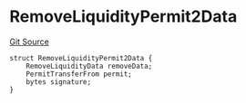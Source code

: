 # RemoveLiquidityPermit2Data
[Git Source](https://github.com/ArrakisFinance/arrakis-modular/blob/4485c572ded3a830c181fa38ceaac13efe8eb7f1/src/structs/SRouter.sol)


```solidity
struct RemoveLiquidityPermit2Data {
    RemoveLiquidityData removeData;
    PermitTransferFrom permit;
    bytes signature;
}
```

